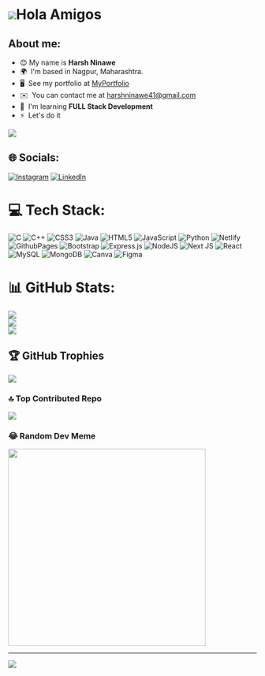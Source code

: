 ![](https://user-images.githubusercontent.com/18350557/176309783-0785949b-9127-417c-8b55-ab5a4333674e.gif)Hola Amigos
=====================================================================================================================

## About me:

* 😊  My name is **Harsh Ninawe**
* 🌍  I'm based in Nagpur, Maharashtra.
* 🖥️  See my portfolio at [MyPortfolio](http://harshninawe.netlify.app/)
* ✉️  You can contact me at [harshninawe41@gmail.com](mailto:harshninawe41@gmail.com)
* 🧠  I'm learning **FULL Stack Development**
* ⚡  Let's do it

<a href="https://www.github.com/HK853" target="_blank" rel="noreferrer"><img
src="https://img.shields.io/github/followers/HK853?logo=github&style=for-the-badge&color=14b8a6&labelColor=22272e" /></a>


## 🌐 Socials:
[![Instagram](https://img.shields.io/badge/Instagram-%23E4405F.svg?logo=Instagram&logoColor=white)](https://instagram.com/_harshninawe) [![LinkedIn](https://img.shields.io/badge/LinkedIn-%230077B5.svg?logo=linkedin&logoColor=white)](https://linkedin.com/in/harsh-ninawe) 

# 💻 Tech Stack:
![C](https://img.shields.io/badge/c-%2300599C.svg?style=for-the-badge&logo=c&logoColor=white) ![C++](https://img.shields.io/badge/c++-%2300599C.svg?style=for-the-badge&logo=c%2B%2B&logoColor=white) ![CSS3](https://img.shields.io/badge/css3-%231572B6.svg?style=for-the-badge&logo=css3&logoColor=white) ![Java](https://img.shields.io/badge/java-%23ED8B00.svg?style=for-the-badge&logo=openjdk&logoColor=white) ![HTML5](https://img.shields.io/badge/html5-%23E34F26.svg?style=for-the-badge&logo=html5&logoColor=white) ![JavaScript](https://img.shields.io/badge/javascript-%23323330.svg?style=for-the-badge&logo=javascript&logoColor=%23F7DF1E) ![Python](https://img.shields.io/badge/python-3670A0?style=for-the-badge&logo=python&logoColor=ffdd54) ![Netlify](https://img.shields.io/badge/netlify-%23000000.svg?style=for-the-badge&logo=netlify&logoColor=#00C7B7) ![GithubPages](https://img.shields.io/badge/github%20pages-121013?style=for-the-badge&logo=github&logoColor=white) ![Bootstrap](https://img.shields.io/badge/bootstrap-%238511FA.svg?style=for-the-badge&logo=bootstrap&logoColor=white) ![Express.js](https://img.shields.io/badge/express.js-%23404d59.svg?style=for-the-badge&logo=express&logoColor=%2361DAFB) ![NodeJS](https://img.shields.io/badge/node.js-6DA55F?style=for-the-badge&logo=node.js&logoColor=white) ![Next JS](https://img.shields.io/badge/Next-black?style=for-the-badge&logo=next.js&logoColor=white) ![React](https://img.shields.io/badge/react-%2320232a.svg?style=for-the-badge&logo=react&logoColor=%2361DAFB) ![MySQL](https://img.shields.io/badge/mysql-4479A1.svg?style=for-the-badge&logo=mysql&logoColor=white) ![MongoDB](https://img.shields.io/badge/MongoDB-%234ea94b.svg?style=for-the-badge&logo=mongodb&logoColor=white) ![Canva](https://img.shields.io/badge/Canva-%2300C4CC.svg?style=for-the-badge&logo=Canva&logoColor=white) ![Figma](https://img.shields.io/badge/figma-%23F24E1E.svg?style=for-the-badge&logo=figma&logoColor=white)
# 📊 GitHub Stats:
![](https://github-readme-stats.vercel.app/api?username=HK853&theme=swift&hide_border=false&include_all_commits=true&count_private=false)<br/>
![](https://github-readme-streak-stats.herokuapp.com/?user=HK853&theme=swift&hide_border=false)<br/>
![](https://github-readme-stats.vercel.app/api/top-langs/?username=HK853&theme=swift&hide_border=false&include_all_commits=true&count_private=false&layout=compact)

## 🏆 GitHub Trophies
![](https://github-profile-trophy.vercel.app/?username=HK853&theme=monokai&no-frame=false&no-bg=true&margin-w=4)

### 🔝 Top Contributed Repo
![](https://github-contributor-stats.vercel.app/api?username=HK853&limit=5&theme=chalk&combine_all_yearly_contributions=true)

### 😂 Random Dev Meme
<img src='https://memer-new.vercel.app/' style="height: 400px;"/>

---
[![](https://visitcount.itsvg.in/api?id=HK853&icon=0&color=0)](https://visitcount.itsvg.in)

<!-- Proudly created with GPRM ( https://gprm.itsvg.in ) -->
